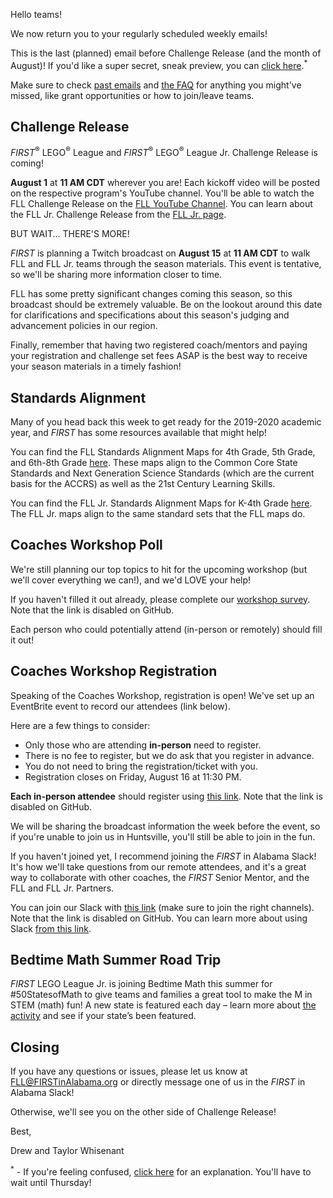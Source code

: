 Hello teams!

We now return you to your regularly scheduled weekly emails!

This is the last (planned) email before Challenge Release (and the month of August)! If you'd like a super secret, sneak preview, you can [click here](https://www.youtube.com/watch?v=dQw4w9WgXcQ).<sup>*</sup>

Make sure to check [past emails](https://github.com/drewwhis/alabama-first-lego-league/tree/master/2019-2020/email-blasts) and [the FAQ](https://github.com/drewwhis/alabama-first-lego-league/wiki/Frequently-Asked-Questions) for anything you might've missed, like grant opportunities or how to join/leave teams.

## Challenge Release

*FIRST*<sup>&reg;</sup> LEGO<sup>&reg;</sup> League and *FIRST*<sup>&reg;</sup> LEGO<sup>&reg;</sup> League Jr. Challenge Release is coming!

**August 1** at **11 AM CDT** wherever you are! Each kickoff video will be posted on the respective program's YouTube channel. You'll be able to watch the FLL Challenge Release on the [FLL YouTube Channel](https://www.youtube.com/user/FLLGlobal). You can learn about the FLL Jr. Challenge Release from the [FLL Jr. page](https://www.firstinspires.org/robotics/flljr/challenge-and-season).

BUT WAIT... THERE'S MORE!

*FIRST* is planning a Twitch broadcast on **August 15** at **11 AM CDT** to walk FLL and FLL Jr. teams through the season materials. This event is tentative, so we'll be sharing more information closer to time.

FLL has some pretty significant changes coming this season, so this broadcast should be extremely valuable. Be on the lookout around this date for clarifications and specifications about this season's judging and advancement policies in our region.

Finally, remember that having two registered coach/mentors and paying your registration and challenge set fees ASAP is the best way to receive your season materials in a timely fashion!


## Standards Alignment

Many of you head back this week to get ready for the 2019-2020 academic year, and *FIRST* has some resources available that might help!

You can find the FLL Standards Alignment Maps for 4th Grade, 5th Grade, and 6th-8th Grade [here](https://www.firstinspires.org/resource-library/fll/standard-alignment-map). These maps align to the Common Core State Standards and Next Generation Science Standards (which are the current basis for the ACCRS) as well as the 21st Century Learning Skills.

You can find the FLL Jr. Standards Alignment Maps for K-4th Grade [here](https://www.firstinspires.org/resource-library/flljr/standard-alignment-map). The FLL Jr. maps align to the same standard sets that the FLL maps do.


## Coaches Workshop Poll

We're still planning our top topics to hit for the upcoming workshop (but we'll cover everything we can!), and we'd LOVE your help!

If you haven't filled it out already, please complete our [workshop survey](). Note that the link is disabled on GitHub.

Each person who could potentially attend (in-person or remotely) should fill it out!


## Coaches Workshop Registration

Speaking of the Coaches Workshop, registration is open! We've set up an EventBrite event to record our attendees (link below).

Here are a few things to consider:
- Only those who are attending **in-person** need to register.
- There is no fee to register, but we do ask that you register in advance.
- You do not need to bring the registration/ticket with you.
- Registration closes on Friday, August 16 at 11:30 PM.

**Each in-person attendee** should register using [this link](). Note that the link is disabled on GitHub.

We will be sharing the broadcast information the week before the event, so if you're unable to join us in Huntsville, you'll still be able to join in the fun.

If you haven't joined yet, I recommend joining the *FIRST* in Alabama Slack! It's how we'll take questions from our remote attendees, and it's a great way to collaborate with other coaches, the *FIRST* Senior Mentor, and the FLL and FLL Jr. Partners.

You can join our Slack with [this link]() (make sure to join the right channels). Note that the link is disabled on GitHub. You can learn more about using Slack [from this link](https://get.slack.help/hc/en-us/categories/360000049043).

## Bedtime Math Summer Road Trip

*FIRST* LEGO League Jr. is joining Bedtime Math this summer for #50StatesofMath to give teams and families a great tool to make the M in STEM (math) fun! A new state is featured each day – learn more about [the activity](http://bedtimemath.org/road-trip-flljr/) and see if your state’s been featured.

## Closing

If you have any questions or issues, please let us know at FLL@FIRSTinAlabama.org or directly message one of us in the *FIRST* in Alabama Slack!

Otherwise, we'll see you on the other side of Challenge Release!

Best,

Drew and Taylor Whisenant

<sup>*</sup> - If you're feeling confused, [click here](https://en.wikipedia.org/wiki/Rickrolling) for an explanation. You'll have to wait until Thursday!